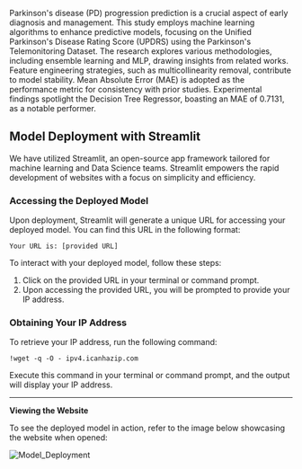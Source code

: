 Parkinson's disease (PD) progression prediction is a crucial aspect of early diagnosis and management. This study employs machine learning algorithms to enhance predictive models, focusing on the Unified Parkinson's Disease Rating Score (UPDRS) using the Parkinson's Telemonitoring Dataset. The research explores various methodologies, including ensemble learning and MLP, drawing insights from related works. Feature engineering strategies, such as multicollinearity removal, contribute to model stability. Mean Absolute Error (MAE) is adopted as the performance metric for consistency with prior studies. Experimental findings spotlight the Decision Tree Regressor, boasting an MAE of 0.7131, as a notable performer.

## Model Deployment with Streamlit
We have utilized Streamlit, an open-source app framework tailored for machine learning and Data Science teams. Streamlit empowers the rapid development of websites with a focus on simplicity and efficiency.

### Accessing the Deployed Model
Upon deployment, Streamlit will generate a unique URL for accessing your deployed model. You can find this URL in the following format:
```
Your URL is: [provided URL]
```
To interact with your deployed model, follow these steps:
1. Click on the provided URL in your terminal or command prompt.
2. Upon accessing the provided URL, you will be prompted to provide your IP address.

### Obtaining Your IP Address
To retrieve your IP address, run the following command:
```
!wget -q -O - ipv4.icanhazip.com
```

Execute this command in your terminal or command prompt, and the output will display your IP address.

---

**Viewing the Website**

To see the deployed model in action, refer to the image below showcasing the website when opened:

![Model_Deployment](https://github.com/lulezo/Parkinson-s-Disease-Telemonitoring-Dataset-Regression-Model/assets/14997287/334aaee6-388d-4ac3-aad4-aed4bb4a381e)
